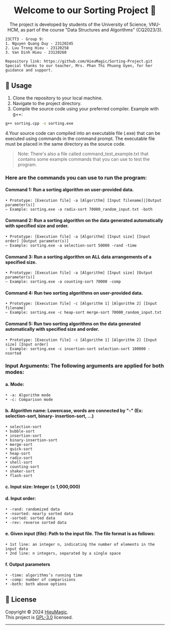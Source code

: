 <h1 align="center">Welcome to our Sorting Project 👋</h1>
<p align="center">
    The project is developed by students of the University of Science, VNU-HCM, as part of the course "Data Structures and Algorithms" (CQ2023/3).

    23CTT3 - Group 9: 
    1. Nguyen Quang Duy - 23120245
    2. Luu Trong Hieu - 23120258
    3. Van Dinh Hieu - 23120260

    Repository link: https://github.com/HieuMagic/Sorting-Project.git
    Special thanks to our teacher, Mrs. Phan Thi Phuong Uyen, for her guidance and support.
</p>

## 🚀 Usage
1. Clone the repository to your local machine.
2. Navigate to the project directory.
3. Compile the source code using your preferred compiler.
Example with g++:
```bash
g++ sorting.cpp -o sorting.exe
```
4.Your source code can compiled into an executable file (.exe) that can be executed using commands
in the command prompt. The executable file must be placed in the same directory as the source code.

> Note: There's also a file called command_test_example.txt that contains some example commands that you can use to test the program.

### Here are the commands you can use to run the program:
#### Command 1: Run a sorting algorithm on user-provided data.
    • Prototype: [Execution file] -a [Algorithm] [Input filename]|[Output parameter(s)]
    – Example: sorting.exe -a radix-sort 70000_random_input.txt -both
#### Command 2: Run a sorting algorithm on the data generated automatically with specified size and order.
    • Prototype: [Execution file] -a [Algorithm] [Input size] [Input order] [Output parameter(s)]
    – Example: sorting.exe -a selection-sort 50000 -rand -time
#### Command 3: Run a sorting algorithm on ALL data arrangements of a specified size.
    • Prototype: [Execution file] -a [Algorithm] [Input size] [Output parameter(s)] 
    – Example: sorting.exe -a counting-sort 70000 -comp
#### Command 4: Run two sorting algorithms on user-provided data.
    • Prototype: [Execution file] -c [Algorithm 1] [Algorithm 2] [Input filename] 
    – Example: sorting.exe -c heap-sort merge-sort 70000_random_input.txt
#### Command 5: Run two sorting algorithms on the data generated automatically with specified size and order.
    • Prototype: [Execution file] -c [Algorithm 1] [Algorithm 2] [Input size] [Input order]
    - Example: sorting.exe -c insertion-sort selection-sort 100000 -nsorted

### Input Arguments: The following arguments are applied for both modes:
#### a. Mode:
    • -a: Algorithm mode
    • -c: Comparison mode
#### b. Algorithm name: Lowercase, words are connected by "-" (Ex: selection-sort, binary- insertion-sort, ...)
    • selection-sort
    • bubble-sort
    • insertion-sort
    • binary-insertion-sort
    • merge-sort
    • quick-sort
    • heap-sort
    • radix-sort
    • shell-sort
    • counting-sort
    • shaker-sort
    • flash-sort
#### c. Input size: Integer (≤ 1,000,000) 
#### d. Input order:
    • -rand: randomized data
    • -nsorted: nearly sorted data 
    • -sorted: sorted data
    • -rev: reverse sorted data
#### e. Given input (file): Path to the input file. The file format is as follows:
    • 1st line: an integer n, indicating the number of elements in the input data 
    • 2nd line: n integers, separated by a single space
#### f. Output parameters
    • -time: algorithms’s running time 
    • -comp: number of comparisions 
    • -both: both above options

## 📝 License

Copyright © 2024 [HieuMagic](https://github.com/HieuMagic).<br />
This project is [GPL-3.0](https://github.com/HieuMagic/Sorting-Project/blob/main/LICENSE) licensed.

---
